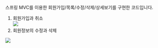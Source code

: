 스프링 MVC를 이용한 회원가입/목록/수정/삭제/상세보기를 구현한 코드입니다.<br>
1. 회원가입과 취소 <br>
<img src="https://user-images.githubusercontent.com/94151256/156819232-e0083d22-7b1c-41de-a66d-a09c07f70712.gif"><br>
2. 회원정보의 수정과 삭제 <br>
<img src="https://user-images.githubusercontent.com/94151256/156817040-a00b6fd3-c130-4755-886b-0251f402d7dd.gif">
